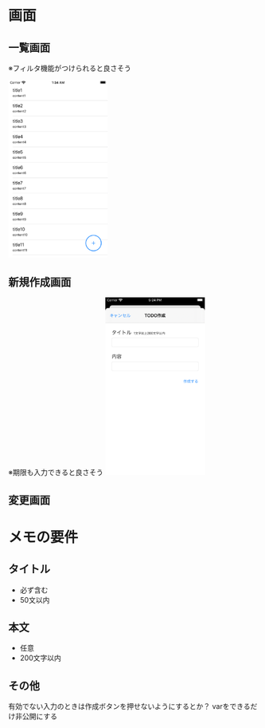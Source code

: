 # 画面
## 一覧画面
※フィルタ機能がつけられると良さそう

<img alt="一覧画面のイメージ" src="./docs/image/MemoListViewController.png" width="200px"/>

## 新規作成画面
※期限も入力できると良さそう
<img alt="一覧画面のイメージ" src="./docs/image/CreateMemoViewController.png" width="200px"/>
## 変更画面

# メモの要件
## タイトル
- 必ず含む
- 50文以内

## 本文
- 任意
- 200文字以内

## その他
有効でない入力のときは作成ボタンを押せないようにするとか？
varをできるだけ非公開にする
